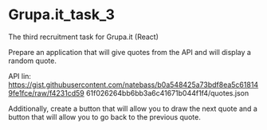 # Grupa.it_task_3
The third recruitment task for Grupa.it (React)

Prepare an application that will give quotes from the API and will display a random quote.

API lin: https://gist.githubusercontent.com/natebass/b0a548425a73bdf8ea5c618149fe1fce/raw/f4231cd59
61f026264bb6bb3a6c41671b044f1f4/quotes.json

Additionally, create a button that will allow you to draw the next quote and a button that
will allow you to go back to the previous quote.
